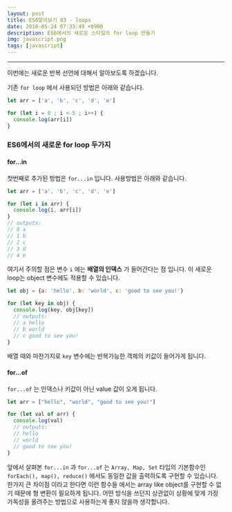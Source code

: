 ```yaml
---
layout: post
title: ES6알아보기 03 - loops
date: 2018-05-24 07:33:49 +0900
description: ES6에서의 새로운 스타일의 for loop 만들기
img: javascript.png
tags: [javascript]
---
```

------------------------------------------------
이번에는 새로운 반복 선언에 대해서 알아보도록 하겠습니다.

기존 `for loop` 에서 사용되던 방법은 아래와 같습니다. 

```javascript
let arr = ['a', 'b', 'c', 'd', 'e']

for (let i = 0 ; i < 5 ; i++) {
  console.log(arr[i])
}
```

### ES6에서의 새로운 for loop 두가지

#### for...in
첫번째로 추가된 방법은 `for...in` 입니다. 사용방법은 아래와 같습니다.
```javascript
let arr = ['a', 'b', 'c', 'd', 'e']

for (let i in arr) {
  console.log(i, arr[i])
}
// outputs:
// 0 a
// 1 b
// 2 c
// 3 d
// 4 e
```

여기서 주의할 점은 변수 `i` 에는 **배열의 인덱스** 가 들어간다는 점 입니다.
이 새로운 loop는 object 변수에도 적용할 수 있습니다.

```javascript
let obj = {a: 'hello', b: 'world', c: 'good to see you!'}

for (let key in obj) {
  console.log(key, obj[key])
  // outputs:
  // a hello
  // b world
  // c good to see you!
}
```
배열 때와 마찬가지로 `key` 변수에는 반복가능한 객체의 키값이 들어가게 됩니다.

#### for...of

`for...of` 는 인덱스나 키값이 아닌 value 값이 오게 됩니다.

```javascript
let arr = ["hello", "world", "good to see you!"]

for (let val of arr) {
  console.log(val)
  // outputs:
  // hello
  // world
  // good to see you!
}
```

앞에서 살펴본 `for...in` 과 `for...of` 는 `Array, Map, Set` 타입의 기본함수인 `forEach(), map(), reduce()` 에서도 동일한 값을 출력하도록 구현할 수 있습니다. 한가지 큰 차이점 이라고 한다면 이런 함수들 에서는 array like object를 구현할 수 없기 때문에 형 변환이 필요하게 됩니다. 어떤 방식을 쓰던지 상관없이 상황에 맞게 가장 가독성을 올려주는 방법으로 사용하는게 좋지 않을까 생각합니다.